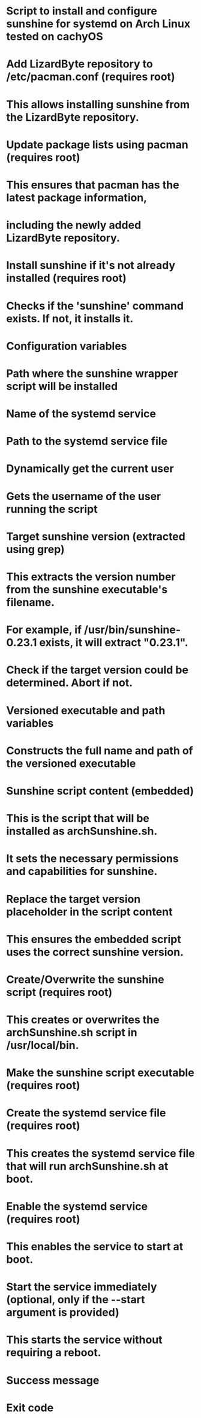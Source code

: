 # Script to install and configure sunshine for systemd on Arch Linux tested on cachyOS

# Add LizardByte repository to /etc/pacman.conf (requires root)
# This allows installing sunshine from the LizardByte repository.

# Update package lists using pacman (requires root)
# This ensures that pacman has the latest package information,
# including the newly added LizardByte repository.

# Install sunshine if it's not already installed (requires root)
# Checks if the 'sunshine' command exists. If not, it installs it.

# Configuration variables
# Path where the sunshine wrapper script will be installed
# Name of the systemd service
# Path to the systemd service file

# Dynamically get the current user
# Gets the username of the user running the script

# Target sunshine version (extracted using grep)
# This extracts the version number from the sunshine executable's filename.
# For example, if /usr/bin/sunshine-0.23.1 exists, it will extract "0.23.1".

# Check if the target version could be determined. Abort if not.

# Versioned executable and path variables
# Constructs the full name and path of the versioned executable

# Sunshine script content (embedded)
# This is the script that will be installed as archSunshine.sh.
# It sets the necessary permissions and capabilities for sunshine.

# Replace the target version placeholder in the script content
# This ensures the embedded script uses the correct sunshine version.

# Create/Overwrite the sunshine script (requires root)
# This creates or overwrites the archSunshine.sh script in /usr/local/bin.

# Make the sunshine script executable (requires root)

# Create the systemd service file (requires root)
# This creates the systemd service file that will run archSunshine.sh at boot.

# Enable the systemd service (requires root)
# This enables the service to start at boot.

# Start the service immediately (optional, only if the --start argument is provided)
# This starts the service without requiring a reboot.

# Success message

# Exit code
